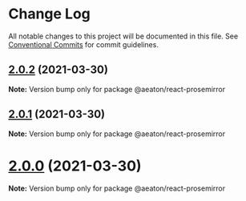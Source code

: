 # Change Log

All notable changes to this project will be documented in this file.
See [Conventional Commits](https://conventionalcommits.org) for commit guidelines.

## [2.0.2](https://github.com/hubgit/react-prosemirror/compare/@aeaton/react-prosemirror@2.0.1...@aeaton/react-prosemirror@2.0.2) (2021-03-30)

**Note:** Version bump only for package @aeaton/react-prosemirror





## [2.0.1](https://github.com/hubgit/react-prosemirror/compare/@aeaton/react-prosemirror@2.0.0...@aeaton/react-prosemirror@2.0.1) (2021-03-30)

**Note:** Version bump only for package @aeaton/react-prosemirror





# [2.0.0](https://github.com/hubgit/react-prosemirror/compare/@aeaton/react-prosemirror@0.22.1...@aeaton/react-prosemirror@2.0.0) (2021-03-30)

**Note:** Version bump only for package @aeaton/react-prosemirror

